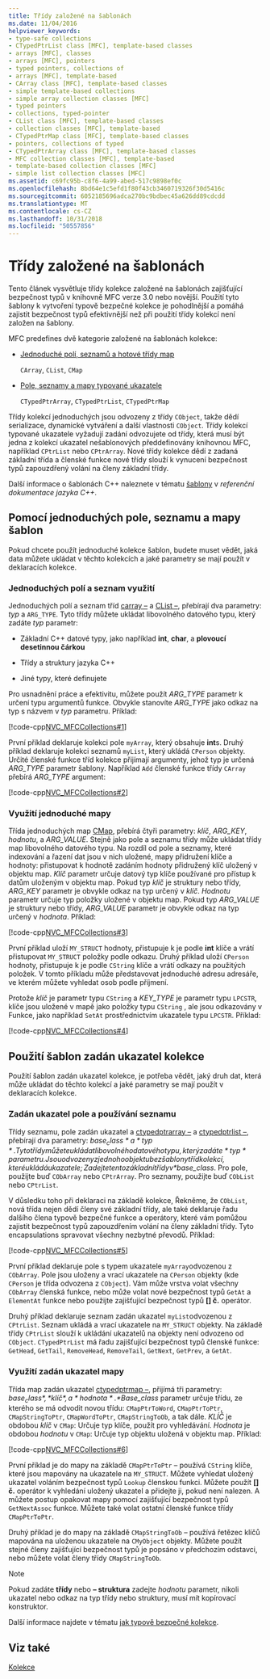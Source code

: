 ```yaml
---
title: Třídy založené na šablonách
ms.date: 11/04/2016
helpviewer_keywords:
- type-safe collections
- CTypedPtrList class [MFC], template-based classes
- arrays [MFC], classes
- arrays [MFC], pointers
- typed pointers, collections of
- arrays [MFC], template-based
- CArray class [MFC], template-based classes
- simple template-based collections
- simple array collection classes [MFC]
- typed pointers
- collections, typed-pointer
- CList class [MFC], template-based classes
- collection classes [MFC], template-based
- CTypedPtrMap class [MFC], template-based classes
- pointers, collections of typed
- CTypedPtrArray class [MFC], template-based classes
- MFC collection classes [MFC], template-based
- template-based collection classes [MFC]
- simple list collection classes [MFC]
ms.assetid: c69fc95b-c8f6-4a99-abed-517c9898ef0c
ms.openlocfilehash: 8bd64e1c5efd1f80f43cb3460719326f30d5416c
ms.sourcegitcommit: 6052185696adca270bc9bdbec45a626dd89cdcdd
ms.translationtype: MT
ms.contentlocale: cs-CZ
ms.lasthandoff: 10/31/2018
ms.locfileid: "50557856"
---
```

# <a name="template-based-classes"></a>Třídy založené na šablonách

Tento článek vysvětluje třídy kolekce založené na šablonách zajišťující bezpečnost typů v knihovně MFC verze 3.0 nebo novější. Použití tyto šablony k vytvoření typově bezpečné kolekce je pohodlnější a pomáhá zajistit bezpečnost typů efektivnější než při použití třídy kolekcí není založen na šablony.

MFC predefines dvě kategorie založené na šablonách kolekce:

- [Jednoduché polí, seznamů a hotové třídy map](#_core_using_simple_array.2c_.list.2c_.and_map_templates)

   `CArray`, `CList`, `CMap`

- [Pole, seznamy a mapy typované ukazatele](#_core_using_typed.2d.pointer_collection_templates)

   `CTypedPtrArray`, `CTypedPtrList`, `CTypedPtrMap`

Třídy kolekcí jednoduchých jsou odvozeny z třídy `CObject`, takže dědí serializace, dynamické vytváření a další vlastnosti `CObject`. Třídy kolekcí typované ukazatele vyžadují zadání odvozujete od třídy, která musí být jedna z kolekcí ukazatel nešablonových předdefinovány knihovnou MFC, například `CPtrList` nebo `CPtrArray`. Nové třídy kolekce dědí z zadaná základní třída a členské funkce nové třídy slouží k vynucení bezpečnost typů zapouzdřený volání na členy základní třídy.

Další informace o šablonách C++ naleznete v tématu [šablony](../cpp/templates-cpp.md) v *referenční dokumentace jazyka C++*.

##  <a name="_core_using_simple_array.2c_.list.2c_.and_map_templates"></a> Pomocí jednoduchých pole, seznamu a mapy šablon

Pokud chcete použít jednoduché kolekce šablon, budete muset vědět, jaká data můžete ukládat v těchto kolekcích a jaké parametry se mají použít v deklaracích kolekce.

###  <a name="_core_simple_array_and_list_usage"></a> Jednoduchých polí a seznam využití

Jednoduchých polí a seznam tříd [carray –](../mfc/reference/carray-class.md) a [CList –](../mfc/reference/clist-class.md), přebírají dva parametry: *typ* a `ARG_TYPE`. Tyto třídy můžete ukládat libovolného datového typu, který zadáte *typ* parametr:

- Základní C++ datové typy, jako například **int**, **char**, a **plovoucí desetinnou čárkou**

- Třídy a struktury jazyka C++

- Jiné typy, které definujete

Pro usnadnění práce a efektivitu, můžete použít *ARG_TYPE* parametr k určení typu argumentů funkce. Obvykle stanovíte *ARG_TYPE* jako odkaz na typ s názvem v *typ* parametru. Příklad:

[!code-cpp[NVC_MFCCollections#1](../mfc/codesnippet/cpp/template-based-classes_1.cpp)]

První příklad deklaruje kolekci pole `myArray`, který obsahuje **int**s. Druhý příklad deklaruje kolekci seznamů `myList`, který ukládá `CPerson` objekty. Určité členské funkce tříd kolekce přijímají argumenty, jehož typ je určená *ARG_TYPE* parametr šablony. Například `Add` členské funkce třídy `CArray` přebírá *ARG_TYPE* argument:

[!code-cpp[NVC_MFCCollections#2](../mfc/codesnippet/cpp/template-based-classes_2.cpp)]

###  <a name="_core_simple_map_usage"></a> Využití jednoduché mapy

Třída jednoduchých map [CMap](../mfc/reference/cmap-class.md), přebírá čtyři parametry: *klíč*, *ARG_KEY*, *hodnotu*, a *ARG_VALUE*. Stejně jako pole a seznamu třídy může ukládat třídy map libovolného datového typu. Na rozdíl od pole a seznamy, které indexování a řazení dat jsou v nich uložené, mapy přidružení klíče a hodnoty: přistupovat k hodnotě zadáním hodnoty přidružený klíč uložený v objektu map. *Klíč* parametr určuje datový typ klíče používané pro přístup k datům uloženým v objektu map. Pokud typ *klíč* je struktury nebo třídy, *ARG_KEY* parametr je obvykle odkaz na typ určený v *klíč*. *Hodnotu* parametr určuje typ položky uložené v objektu map. Pokud typ *ARG_VALUE* je struktury nebo třídy, *ARG_VALUE* parametr je obvykle odkaz na typ určený v *hodnota*. Příklad:

[!code-cpp[NVC_MFCCollections#3](../mfc/codesnippet/cpp/template-based-classes_3.cpp)]

První příklad uloží `MY_STRUCT` hodnoty, přistupuje k je podle **int** klíče a vrátí přistupovat `MY_STRUCT` položky podle odkazu. Druhý příklad uloží `CPerson` hodnoty, přistupuje k je podle `CString` klíče a vrátí odkazy na použitých položek. V tomto příkladu může představovat jednoduché adresu adresáře, ve kterém můžete vyhledat osob podle příjmení.

Protože *klíč* je parametr typu `CString` a *KEY_TYPE* je parametr typu `LPCSTR`, klíče jsou uložené v mapě jako položky typu `CString` , ale jsou odkazovány v Funkce, jako například `SetAt` prostřednictvím ukazatele typu `LPCSTR`. Příklad:

[!code-cpp[NVC_MFCCollections#4](../mfc/codesnippet/cpp/template-based-classes_4.cpp)]

##  <a name="_core_using_typed.2d.pointer_collection_templates"></a> Použití šablon zadán ukazatel kolekce

Použití šablon zadán ukazatel kolekce, je potřeba vědět, jaký druh dat, která může ukládat do těchto kolekcí a jaké parametry se mají použít v deklaracích kolekce.

###  <a name="_core_typed.2d.pointer_array_and_list_usage"></a> Zadán ukazatel pole a používání seznamu

Třídy seznamu, pole zadán ukazatel a [ctypedptrarray –](../mfc/reference/ctypedptrarray-class.md) a [ctypedptrlist –](../mfc/reference/ctypedptrlist-class.md), přebírají dva parametry: *$base_class* a *typ*. Tyto třídy můžete ukládat libovolného datového typu, který zadáte *typ* parametru. Jsou odvozeny z jednoho objektu bez šablony tříd kolekcí, které ukládá ukazatele; Zadejte tento základní třídy v *$base_class*. Pro pole, použijte buď `CObArray` nebo `CPtrArray`. Pro seznamy, použijte buď `CObList` nebo `CPtrList`.

V důsledku toho při deklaraci na základě kolekce, Řekněme, že `CObList`, nová třída nejen dědí členy své základní třídy, ale také deklaruje řadu dalšího člena typově bezpečné funkce a operátory, které vám pomůžou zajistit bezpečnost typů zapouzdřením volání na členy základní třídy. Tyto encapsulations spravovat všechny nezbytné převodů. Příklad:

[!code-cpp[NVC_MFCCollections#5](../mfc/codesnippet/cpp/template-based-classes_5.cpp)]

První příklad deklaruje pole s typem ukazatele `myArray`odvozenou z `CObArray`. Pole jsou uloženy a vrací ukazatele na `CPerson` objekty (kde `CPerson` je třída odvozena z `CObject`). Vám může vrstva volat všechny `CObArray` členská funkce, nebo může volat nové bezpečnost typů `GetAt` a `ElementAt` funkce nebo použijte zajišťující bezpečnost typů **[] č.** operátor.

Druhý příklad deklaruje seznam zadán ukazatel `myList`odvozenou z `CPtrList`. Seznam ukládá a vrací ukazatele na `MY_STRUCT` objekty. Na základě třídy `CPtrList` slouží k ukládání ukazatelů na objekty není odvozeno od `CObject`. `CTypedPtrList` má řadu zajišťující bezpečnost typů členské funkce: `GetHead`, `GetTail`, `RemoveHead`, `RemoveTail`, `GetNext`, `GetPrev`, a `GetAt`.

###  <a name="_core_typed.2d.pointer_map_usage"></a> Využití zadán ukazatel mapy

Třída map zadán ukazatel [ctypedptrmap –](../mfc/reference/ctypedptrmap-class.md), přijímá tři parametry: *$base_class*, *klíč*, a *hodnota*. *$Base_class* parametr určuje třídu, ze kterého se má odvodit novou třídu: `CMapPtrToWord`, `CMapPtrToPtr`, `CMapStringToPtr`, `CMapWordToPtr`, `CMapStringToOb`, a tak dále. *KLÍČ* je obdobou *klíč* v `CMap`: Určuje typ klíče, použít pro vyhledávání. *Hodnota* je obdobou *hodnotu* v `CMap`: Určuje typ objektu uložená v objektu map. Příklad:

[!code-cpp[NVC_MFCCollections#6](../mfc/codesnippet/cpp/template-based-classes_6.cpp)]

První příklad je do mapy na základě `CMapPtrToPtr` – používá `CString` klíče, které jsou mapovány na ukazatele na `MY_STRUCT`. Můžete vyhledat uložený ukazatel voláním bezpečnost typů `Lookup` členskou funkci. Můžete použít **[] č.** operátor k vyhledání uložený ukazatel a přidejte ji, pokud není nalezen. A můžete postup opakovat mapy pomocí zajišťující bezpečnost typů `GetNextAssoc` funkce. Můžete také volat ostatní členské funkce třídy `CMapPtrToPtr`.

Druhý příklad je do mapy na základě `CMapStringToOb` – používá řetězec klíčů mapována na uloženou ukazatele na `CMyObject` objekty. Můžete použít stejné členy zajišťující bezpečnost typů je popsáno v předchozím odstavci, nebo můžete volat členy třídy `CMapStringToOb`.

> [!NOTE]
>  Pokud zadáte **třídy** nebo **– struktura** zadejte *hodnotu* parametr, nikoli ukazatel nebo odkaz na typ třídy nebo struktury, musí mít kopírovací konstruktor.

Další informace najdete v tématu [jak typově bezpečné kolekce](../mfc/how-to-make-a-type-safe-collection.md).

## <a name="see-also"></a>Viz také

[Kolekce](../mfc/collections.md)

